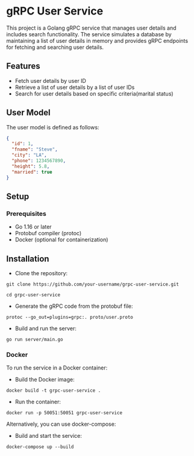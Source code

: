 # gRPC User Service

This project is a Golang gRPC service that manages user details and includes search functionality. The service simulates a database by maintaining a list of user details in memory and provides gRPC endpoints for fetching and searching user details.

## Features

- Fetch user details by user ID
- Retrieve a list of user details by a list of user IDs
- Search for user details based on specific criteria(marital status)

## User Model

The user model is defined as follows:

```json
{
  "id": 1,
  "fname": "Steve",
  "city": "LA",
  "phone": 1234567890,
  "height": 5.8,
  "married": true
}
```

## Setup

### Prerequisites

- Go 1.16 or later
- Protobuf compiler (protoc)
- Docker (optional for containerization)

## Installation

- Clone the repository:

```
git clone https://github.com/your-username/grpc-user-service.git

cd grpc-user-service
```

- Generate the gRPC code from the protobuf file:

```
protoc --go_out=plugins=grpc:. proto/user.proto
```

- Build and run the server:

```
go run server/main.go
```

### Docker

To run the service in a Docker container:

- Build the Docker image:

```
docker build -t grpc-user-service .
```

- Run the container:

```
docker run -p 50051:50051 grpc-user-service
```

Alternatively, you can use docker-compose:

- Build and start the service:

```
docker-compose up --build
```
